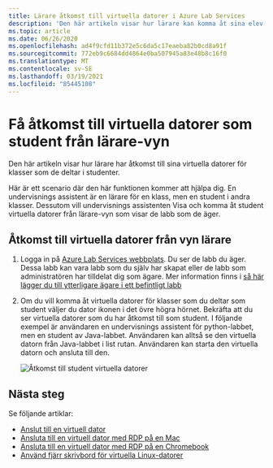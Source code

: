 ```yaml
---
title: Lärare åtkomst till virtuella datorer i Azure Lab Services
description: 'Den här artikeln visar hur lärare kan komma åt sina elev-VM: ar från lärare-vyn. Till exempel kan en undervisnings assistent vara en lärare för en klass, men en student för andra klasser.'
ms.topic: article
ms.date: 06/26/2020
ms.openlocfilehash: ad4f9cfd11b372e5c6da5c17eaeba82b0cd8a91f
ms.sourcegitcommit: 772eb9c6684dd4864e0ba507945a83e48b8c16f0
ms.translationtype: MT
ms.contentlocale: sv-SE
ms.lasthandoff: 03/19/2021
ms.locfileid: "85445108"
---
```

# <a name="access-virtual-machines-as-a-student-from-the-educator-view"></a>Få åtkomst till virtuella datorer som student från lärare-vyn
Den här artikeln visar hur lärare har åtkomst till sina virtuella datorer för klasser som de deltar i studenter. 

Här är ett scenario där den här funktionen kommer att hjälpa dig. En undervisnings assistent är en lärare för en klass, men en student i andra klasser. Dessutom vill undervisnings assistenten Visa och komma åt student virtuella datorer från lärare-vyn som visar de labb som de äger. 

## <a name="access-vms-from-educator-view"></a>Åtkomst till virtuella datorer från vyn lärare

1. Logga in på [Azure Lab Services webbplats](https://labs.azure.com). Du ser de labb du äger. Dessa labb kan vara labb som du själv har skapat eller de labb som administratören har tilldelat dig som ägare. Mer information finns i [så här lägger du till ytterligare ägare i ett befintligt labb](how-to-add-user-lab-owner.md)
2. Om du vill komma åt virtuella datorer för klasser som du deltar som student väljer du dator ikonen i det övre högra hörnet. Bekräfta att du ser virtuella datorer som du har åtkomst till som student. I följande exempel är användaren en undervisnings assistent för python-labbet, men en student av Java-labbet. Användaren kan alltså se den virtuella datorn från Java-labbet i list rutan. Användaren kan starta den virtuella datorn och ansluta till den. 
    
    ![Åtkomst till student virtuella datorer](./media/instructors-access-virtual-machines/access-student-virtual-machines.png)

## <a name="next-steps"></a>Nästa steg
Se följande artiklar:

- [Anslut till en virtuell dator](how-to-use-classroom-lab.md#connect-to-the-vm)
- [Ansluta till en virtuell dator med RDP på en Mac](connect-virtual-machine-mac-remote-desktop.md)
- [Ansluta till en virtuell dator med RDP på en Chromebook](connect-virtual-machine-chromebook-remote-desktop.md)
- [Använd fjärr skrivbord för virtuella Linux-datorer](how-to-use-remote-desktop-linux-student.md)

